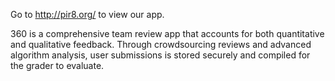 Go to http://pir8.org/ to view our app.

360 is a comprehensive team review app that accounts for both quantitative and qualitative feedback. Through crowdsourcing reviews and advanced algorithm analysis, user submissions is stored securely and compiled for the grader to evaluate.
